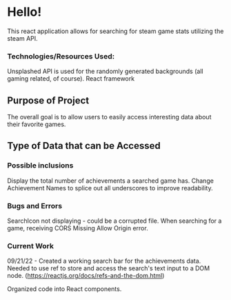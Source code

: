 # Hello!

This react application allows for searching for steam game stats utilizing the steam API.

### Technologies/Resources Used:

Unsplashed API is used for the randomly generated backgrounds (all gaming related, of course).
React framework

## Purpose of Project

The overall goal is to allow users to easily access interesting data about their favorite games.

## Type of Data that can be Accessed

### Possible inclusions

Display the total number of achievements a searched game has.
Change Achievement Names to splice out all underscores to improve readability.

### Bugs and Errors

SearchIcon not displaying - could be a corrupted file.
When searching for a game, receiving CORS Missing Allow Origin error.

### Current Work

09/21/22 - Created a working search bar for the achievements data. Needed to use ref to store and access the search's text input to a DOM node.
(https://reactjs.org/docs/refs-and-the-dom.html)

Organized code into React components.
